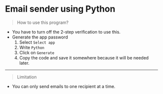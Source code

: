 # Email sender using Python

> How to use this program?

- You have to turn off the 2-step verification to use this.
- Generate the app password
    1. Select `Select app`
    2. Write `Python`
    3. Click on `Generate`
    3. Copy the code and save it somewhere because it will be needed later.
---
> Limitation
- You can only send emails to one recipient at a time.
